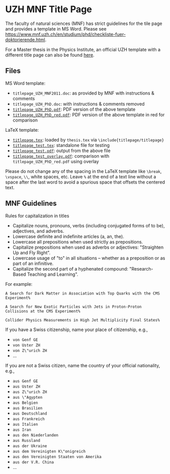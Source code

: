 # UZH MNF Title Page

The faculty of natural sciences (MNF) has strict guidelines for the tile page and provides a template in MS Word.
Please see https://www.mnf.uzh.ch/en/studium/phd/checkliste-fuer-doktorierende.html.

For a Master thesis in the Physics Institute, an official UZH template with a different title page can also be found
[here](https://www.physik.uzh.ch/en/study/Counselling-and-forms/formulare.htm).


## Files

MS Word template:
- `titlepage_UZH_MNF2011.doc`: as provided by MNF with instructions & comments
- `titlepage_UZH_PhD.doc`: with instructions & comments removed
- [`titlepage_UZH_PhD.pdf`](titlepage_UZH_PhD.pdf): PDF version of the above template
- [`titlepage_UZH_PhD_red.pdf`](titlepage_UZH_PhD_red.pdf): PDF version of the above template in red for comparison

LaTeX template:
- [`titlepage.tex`](titlepage.tex): loaded by `thesis.tex` via `\include{titlepage/titlepage}`
- [`titlepage_test.tex`](titlepage_test.tex): standalone file for testing
- [`titlepage_test.pdf`](titlepage_test.pdf): output from the above file
- [`titlepage_test_overlay.pdf`](titlepage_test_overlay.pdf): comparison with `titlepage_UZH_PhD_red.pdf` using overlay

Please do not change any of the spacing in the LaTeX template like `\break`, `\vspace`, `\\`, white spaces, etc.
Leave `%` at the end of a text line without a space after the last word to avoid a spurious space that offsets the centered text.


## MNF Guidelines

Rules for capitalization in titles
- Capitalize nouns, pronouns, verbs (including conjugated forms of to be), adjectives, and adverbs.
- Lowercase definite and indefinite articles (a, an, the).
- Lowercase all prepositions when used strictly as prepositions.
- Capitalize prepositions when used as adverbs or adjectives: "Straighten Up and Fly Right".
- Lowercase usage of "to" in all situations – whether as a preposition or as part of an infinitive.
- Capitalize the second part of a hyphenated compound: "Research-Based Teaching and Learning".

For example:
```
A Search for Dark Matter in Association with Top Quarks with the CMS Experiment%

A Search for New Exotic Particles with Jets in Proton-Proton Collisions at the CMS Experiment%

Collider Physics Measurements in High Jet Multiplicity Final States%
```

If you have a Swiss citizenship, name your place of citizenship, e.g.,
- `von Genf GE`
- `von Uster ZH`
- `von Z\"urich ZH`
- ...

If you are not a Swiss citizen, name the country of your official nationality, e.g.,
- `aus Genf GE`
- `aus Uster ZH`
- `aus Z\"urich ZH`
- `aus \"Agypten`
- `aus Belgien`
- `aus Brasilien`
- `aus Deutschland`
- `aus Frankreich`
- `aus Italien`
- `aus Iran`
- `aus den Niederlanden`
- `aus Russland`
- `aus der Ukraine`
- `aus dem Vereinigten K\"onigreich`
- `aus den Vereinigten Staaten von Amerika`
- `aus der V.R. China`
- ...
